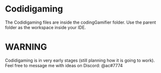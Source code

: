 # Codidigaming

The Codidigaming files are inside the codingGamifier folder. Use the parent folder as the workspace inside your IDE.
# WARNING

Codidigaming is in very early stages (still planning how it is going to work). Feel free to message me with ideas on Discord:
@ac#7774
